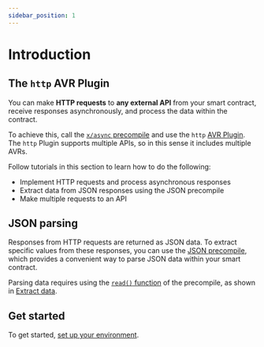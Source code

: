 ```yaml
---
sidebar_position: 1
---
```


# Introduction

## The `http` AVR Plugin

You can make **HTTP requests** to **any external API** from your smart contract, receive responses asynchronously, and process the data within the contract.

To achieve this, call the [`x/async` precompile](../../precompiles/x-async.md) and use the `http` [AVR Plugin](/learn/warden-protocol-modules/x-async#avr-plugins). The `http` Plugin supports multiple APIs, so in this sense it includes multiple AVRs.

Follow tutorials in this section to learn how to do the following:

- Implement HTTP requests and process asynchronous responses
- Extract data from JSON responses using the JSON precompile
- Make multiple requests to an API

## JSON parsing

Responses from HTTP requests are returned as JSON data. To extract specific values from these responses, you can use the [JSON precompile](../../precompiles/json.md), which provides a convenient way to parse JSON data within your smart contract.

Parsing data requires using the [`read()` function](../../precompiles/json.md#get-multiple-values) of the precompile, as shown in [Extract data](extract-data.md).

## Get started

To get started, [set up your environment](set-up-the-environment.md).
